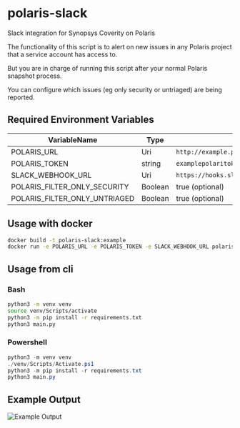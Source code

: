 # polaris-slack
Slack integration for Synopsys Coverity on Polaris

The functionality of this script is to alert on new issues in any Polaris project that a service account has access to.

But you are in charge of running this script after your normal Polaris snapshot process.

You can configure which issues (eg only security or untriaged) are being reported.

## Required Environment Variables

|VariableName|Type|Example|
|---|---|---|
|POLARIS_URL|Uri|`http://example.polaris.synopsys.com/`|
|POLARIS_TOKEN|string|`examplepolaritoken`|
|SLACK_WEBHOOK_URL|Uri|`https://hooks.slack.com/services/XXXX/YYYY/zzzzz`|
|POLARIS_FILTER_ONLY_SECURITY|Boolean|true (optional)|
|POLARIS_FILTER_ONLY_UNTRIAGED|Boolean|true (optional)|

## Usage with docker

```bash
docker build -t polaris-slack:example
docker run -e POLARIS_URL -e POLARIS_TOKEN -e SLACK_WEBHOOK_URL polaris-slack:example
```

## Usage from cli

### Bash
```bash
python3 -m venv venv
source venv/Scripts/activate
python3 -m pip install -r requirements.txt
python3 main.py
```

### Powershell
```powershell
python3 -m venv venv
./venv/Scripts/Activate.ps1
python3 -m pip install -r requirements.txt
python3 main.py
```

## Example Output

![Example Output](/example.png?raw=true "Example Output")
